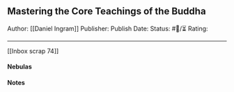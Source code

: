 ## Mastering the Core Teachings of the Buddha

Author: [[Daniel Ingram]]
Publisher:
Publish Date:
Status: #💫/⏳ 
Rating:

___

[[Inbox scrap 74]]

#### Nebulas



#### Notes

